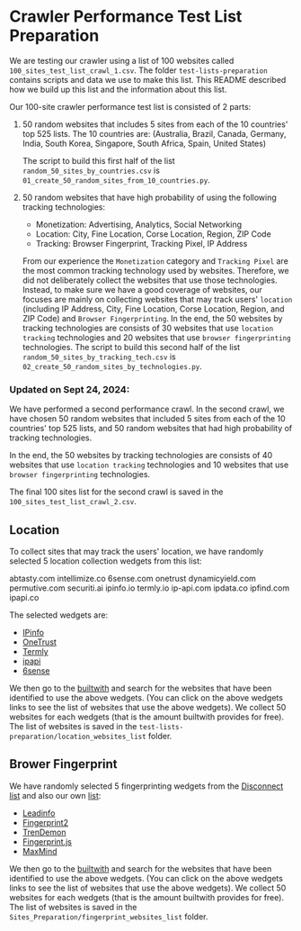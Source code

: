 # Crawler Performance Test List Preparation

We are testing our crawler using a list of 100 websites called `100_sites_test_list_crawl_1.csv`. The folder `test-lists-preparation` contains scripts and data we use to make this list. This README described how we build up this list and the information about this list.

Our 100-site crawler performance test list is consisted of 2 parts:

1. 50 random websites that includes 5 sites from each of the 10 countries' top 525 lists. The 10 countries are: (Australia, Brazil, Canada, Germany, India, South Korea, Singapore, South Africa, Spain, United States)

   The script to build this first half of the list `random_50_sites_by_countries.csv` is `01_create_50_random_sites_from_10_countries.py`.

2. 50 random websites that have high probability of using the following tracking technologies:

   - Monetization: Advertising, Analytics, Social Networking
   - Location: City, Fine Location, Corse Location, Region, ZIP Code
   - Tracking: Browser Fingerprint, Tracking Pixel, IP Address

   From our experience the `Monetization` category and `Tracking Pixel` are the most common tracking technology used by websites. Therefore, we did not deliberately collect the websites that use those technologies. Instead, to make sure we have a good coverage of websites, our focuses are mainly on collecting websites that may track users' `location` (including IP Address, City, Fine Location, Corse Location, Region, and ZIP Code) and `Browser Fingerprinting`. In the end, the 50 websites by tracking technologies are consists of 30 websites that use `location tracking` technologies and 20 websites that use `browser fingerprinting` technologies. The script to build this second half of the list `random_50_sites_by_tracking_tech.csv` is `02_create_50_random_sites_by_technologies.py`.

### Updated on Sept 24, 2024:

We have performed a second performance crawl. In the second crawl, we have chosen 50 random websites that included 5 sites from each of the 10 countries' top 525 lists, and 50 random websites that had high probability of tracking technologies.

In the end, the 50 websites by tracking technologies are consists of 40 websites that use `location tracking` technologies and 10 websites that use `browser fingerprinting` technologies.

The final 100 sites list for the second crawl is saved in the `100_sites_test_list_crawl_2.csv`.

## Location

To collect sites that may track the users' location, we have randomly selected 5 location collection wedgets from this list:

abtasty.com
intellimize.co
6sense.com
onetrust
dynamicyield.com
permutive.com
securiti.ai
ipinfo.io
termly.io
ip-api.com
ipdata.co
ipfind.com
ipapi.co

The selected wedgets are:

- [IPinfo](https://trends.builtwith.com/websitelist/IPinfo)
- [OneTrust](https://trends.builtwith.com/websitelist/OneTrust)
- [Termly](https://trends.builtwith.com/websitelist/Termly)
- [ipapi](https://trends.builtwith.com/websitelist/ipapi)
- [6sense](https://trends.builtwith.com/websitelist/6sense)

We then go to the [builtwith](https://builtwith.com/) and search for the websites that have been identified to use the above wedgets. (You can click on the above wedgets links to see the list of websites that use the above wedgets). We collect 50 websites for each wedgets (that is the amount builtwith provides for free). The list of websites is saved in the `test-lists-preparation/location_websites_list` folder.

## Brower Fingerprint

We have randomly selected 5 fingerprinting wedgets from the [Disconnect list](https://github.com/disconnectme/disconnect-tracking-protection/blob/master/services.json) and also our own [list](https://github.com/privacy-tech-lab/privacy-pioneer/blob/7e46e745ef226ec157c24a207937205b8f9963e2/src/assets/keywords.json#L50):

- [Leadinfo](https://trends.builtwith.com/websitelist/Leadinfo)
- [Fingerprint2](https://trends.builtwith.com/javascript/Fingerprint2)
- [TrenDemon](https://trends.builtwith.com/websitelist/TrenDemon)
- [Fingerprint.js](https://trends.builtwith.com/websitelist/Fingerprint.js)
- [MaxMind](https://trends.builtwith.com/websitelist/MaxMind)

We then go to the [builtwith](https://builtwith.com/) and search for the websites that have been identified to use the above wedgets. (You can click on the above wedgets links to see the list of websites that use the above wedgets). We collect 50 websites for each wedgets (that is the amount builtwith provides for free). The list of websites is saved in the `Sites_Preparation/fingerprint_websites_list` folder.
